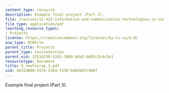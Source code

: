 ```yaml
---
content_type: resource
description: Example final project (Part 3).
file: /courses/11-423-information-and-communication-technologies-in-community-development-spring-2004/4b31d80855fb5584f230bdb5b87c9db7_b_newfinrep_3.pdf
file_type: application/pdf
learning_resource_types:
- Projects
license: https://creativecommons.org/licenses/by-nc-sa/4.0/
ocw_type: OCWFile
parent_title: Projects
parent_type: CourseSection
parent_uid: 2151d238-52d2-3809-bda3-b603c5c4c5e1
resourcetype: Document
title: b_newfinrep_3.pdf
uid: 4b31d808-55fb-5584-f230-bdb5b87c9db7
---
```

Example final project (Part 3).